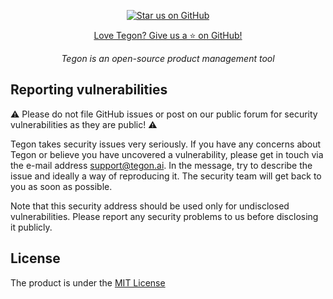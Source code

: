 <div align="center">

[![Star us on GitHub](https://img.shields.io/github/stars/tegonhq/tegon?color=FFD700&label=Stars&logo=Github)](https://github.com/tegonhq/tegon)

[Love Tegon? Give us a ⭐ on GitHub!](https://github.com/tegonhq/tegon)

</div>

<p align="center">
    <em>Tegon is an open-source product management tool
</em>
</p>

## Reporting vulnerabilities

⚠️ Please do not file GitHub issues or post on our public forum for security vulnerabilities as they are public! ⚠️

Tegon takes security issues very seriously. If you have any concerns about Tegon or believe you have uncovered a vulnerability, please get in touch via the e-mail address support@tegon.ai. In the message, try to describe the issue and ideally a way of reproducing it. The security team will get back to you as soon as possible.

Note that this security address should be used only for undisclosed vulnerabilities. Please report any security problems to us before disclosing it publicly.

## License

The product is under the [MIT License](https://github.com/tegonhq/tegon/blob/main/LICENSE.md)
